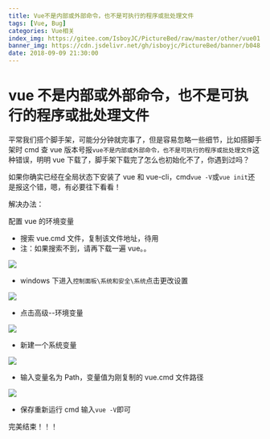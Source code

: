 ```yaml
---
title: Vue不是内部或外部命令，也不是可执行的程序或批处理文件
tags: [Vue, Bug]
categories: Vue相关
index_img: https://gitee.com/IsboyJC/PictureBed/raw/master/other/vue01.jpg
banner_img: https://cdn.jsdelivr.net/gh/isboyjc/PictureBed/banner/b048.jpg
date: 2018-09-09 21:30:00
---
```


# vue 不是内部或外部命令，也不是可执行的程序或批处理文件

平常我们搭个脚手架，可能分分钟就完事了，但是容易忽略一些细节，比如搭脚手架时 cmd 查 vue 版本号报`vue不是内部或外部命令，也不是可执行的程序或批处理文件`这种错误，明明 vue 下载了，脚手架下载完了怎么也初始化不了，你遇到过吗？

如果你确实已经在全局状态下安装了 vue 和 vue-cli，cmd`vue -V`或`vue init`还是报这个错，嗯，有必要往下看看！

解决办法：

配置 vue 的环境变量

- 搜索 vue.cmd 文件，复制该文件地址，待用
- 注：如果搜索不到，请再下载一遍 vue。。

![](https://gitee.com/IsboyJC/PictureBed/raw/master/other/000.png)

- windows 下进入`控制面板\系统和安全\系统`点击更改设置

![](https://gitee.com/IsboyJC/PictureBed/raw/master/other/001.png)

- 点击高级--环境变量

![](https://gitee.com/IsboyJC/PictureBed/raw/master/other/002.png)

- 新建一个系统变量

![](https://gitee.com/IsboyJC/PictureBed/raw/master/other/003.png)

- 输入变量名为 Path，变量值为刚复制的 vue.cmd 文件路径

![](https://gitee.com/IsboyJC/PictureBed/raw/master/other/004.png)

- 保存重新运行 cmd 输入`vue -V`即可

完美结束！！！
